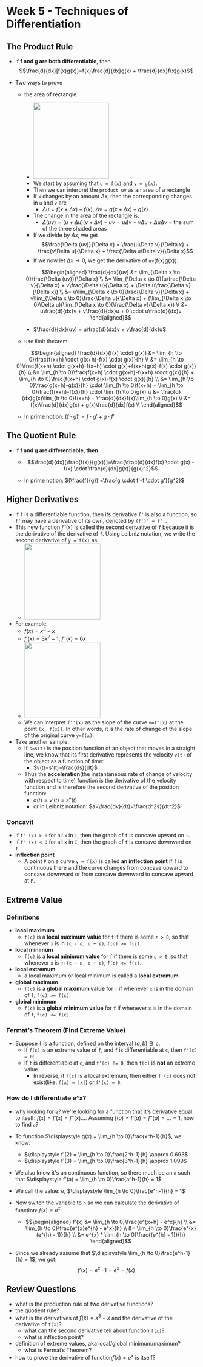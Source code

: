 # Week 5 - Techniques of Differentiation

## The Product Rule

* If **f and g are both differentiable**, then $$\frac{d}{dx}[f(x)g(x)]=f(x)\frac{d}{dx}g(x) + \frac{d}{dx}f(x)g(x)$$
* Two ways to prove
    * the area of rectangle
        * <img src="https://i.imgur.com/jojNNGY.jpg" style="width:200px" />
        * We start by assuming that `u = f(x)` and `v = g(x)`.
        * Then we can interpret the `product uv` as an area of a rectangle
        * If `x` changes by an amount $\Delta x$, then the corresponding changes in `u` and `v` are
            * $\Delta u = f(x + \Delta x) - f(x)$, $\Delta v = g(x + \Delta x) - g(x)$
        * The change in the area of the rectangle is:
            * $\Delta (uv) = (u + \Delta u)(v + \Delta v) - uv = u\Delta v + v\Delta u + \Delta u\Delta v$ = the sum of the three shaded areas
        * If we divide by $\Delta x$, we get $$\frac{\Delta (uv)}{\Delta x} = \frac{u\Delta v}{\Delta x} + \frac{v\Delta u}{\Delta x} + \frac{\Delta u\Delta v}{\Delta x}$$
        * If we now let $\Delta x \to 0$, we get the derivative of `uv`(f(x)g(x)): 
        
        $$\begin{aligned}
        \frac{d}{dx}(uv) &= \lim_{\Delta x \to 0}\frac{\Delta (uv)}{\Delta x} \\ 
        &= \lim_{\Delta x \to 0}(u\frac{\Delta v}{\Delta x} + v\frac{\Delta u}{\Delta x} + \Delta u\frac{\Delta v}{\Delta x}) \\ 
        &= u\lim_{\Delta x \to 0}\frac{\Delta v}{\Delta x} + v\lim_{\Delta x \to 0}\frac{\Delta u}{\Delta x} + (\lim_{\Delta x \to 0}\Delta u)(\lim_{\Delta x \to 0}(\frac{\Delta v}{\Delta x}) \\ 
        &= u\frac{d}{dx}v + v\frac{d}{dx}u + 0 \cdot u\frac{d}{dx}v
        \end{aligned}$$
        
        * $\frac{d}{dx}(uv) = u\frac{d}{dx}v + v\frac{d}{dx}u$

    * use limit theorem 

    $$\begin{aligned}
    \frac{d}{dx}(f(x) \cdot g(x)) &= \lim_{h \to 0}\frac{f(x+h) \cdot g(x+h)-f(x) \cdot g(x)}{h} \\ 
    &= \lim_{h \to 0}\frac{f(x+h) \cdot g(x+h)-f(x+h) \cdot g(x)+f(x+h)g(x)-f(x) \cdot g(x)}{h} \\
    &= \lim_{h \to 0}\frac{f(x+h) \cdot g(x+h)-f(x+h) \cdot g(x)}{h} + \lim_{h \to 0}\frac{f(x+h) \cdot g(x)-f(x) \cdot g(x)}{h} \\
    &= \lim_{h \to 0}\frac{g(x+h)-g(x)}{h} \cdot \lim_{h \to 0}f(x+h) + \lim_{h \to 0}\frac{f(x+h)-f(x)}{h} \cdot \lim_{h \to 0}g(x) \\
    &= \frac{d}{dx}g(x)\lim_{h \to 0}f(x+h) + \frac{d}{dx}f(x)\lim_{h \to 0}g(x) \\
    &= f(x)\frac{d}{dx}g(x) + g(x)\frac{d}{dx}f(x) \\
    \end{aligned}$$

    * In prime notion: $(f \cdot g)'=f \cdot g'+g \cdot f'$

## The Quotient Rule 

* If **f and g are differentiable, then**

    * $$\frac{d}{dx}[\frac{f(x)}{g(x)}]=\frac{\frac{d}{dx}f(x) \cdot g(x) - f(x) \cdot \frac{d}{dx}g(x)}{g(x)^2}$$ 
    
    * In prime notion: $(\frac{f}{g})'=\frac{g \cdot f'-f \cdot g'}{g^2}$
 
## Higher Derivatives

* If `f` is a differentiable function, then its derivative `f'` is also a function, so `f'` may have a derivative of its own, denoted by `(f')' = f''`.
* This new function $f''(x)$ is called the second derivative of `f` because it is the derivative of the derivative of `f`. Using Leibniz notation, we write the second derivative of `y = f(x)` as
    * <img src="https://i.imgur.com/9FSiwDX.jpg" style="width:200px" />
* For example: 
    * $f(x) = x^3 - x$
    * $f'(x)=3x^2-1$, $f''(x)=6x$
    * <img src="https://i.imgur.com/5jwmfoX.jpg" style="width:200px" />
    * We can interpret `f''(x)` as the slope of the curve `y=f'(x)` at the point `(x, f(x))`. In other words, it is the rate of change of the slope of the original curve `y=f(x)`.
* Take another sample:
    * If `s=s(t)` is the position function of an object that moves in a straight line, we know that its first derivative represents the velocity `v(t)` of the object as a function of time:
        * $v(t)=s'(t)=\frac{ds}{dt}$
    * Thus the **acceleration**(the instantaneous rate of change of velocity with respect to time) function is the derivative of the velocity function and is therefore the second derivative of the position function:
        * $a(t)=v'(t)=s''(t)$
        * or in Leibniz notation: $a=\frac{dv}{dt}=\frac{d^2s}{dt^2}$

### Concavit
* If `f''(x) > 0` for all `x` in `I`, then the graph of `f` is concave upward on `I`.
* If `f''(x) < 0` for all `x` in `I`, then the graph of `f` is concave downward on `I`.
* **inflection point**
    * A point `P` on a curve `y = f(x)` is called **an inflection point** if `f` is continuous there and the curve changes from concave upward to concave downward or from concave downward to concave upward at `P`.

## Extreme Value

### Definitions

* **local maximum**
    * `f(c)` is a **local maximum value** for `f` if there is some `ε > 0`, so that whenever `x` is in `(c - ε, c + ε)`, `f(c) >= f(ε)`.
* **local minimum**
    * `f(c)` is a **local minimum value** for `f` if there is some `ε > 0`, so that whenever `x` is in `(c - ε, c + ε)`, `f(c) <= f(ε)`.
* **local extremum**
    * a local maximum or local minimum is called a **local extremum**.
* **global maximum**
    * `f(c)` is a **global maximum value** for `f` if whenever `x` is in the domain of `f`, `f(c) >= f(ε)`.
* **global minimum**
    * `f(c)` is a **global minimum value** for `f` if whenever `x` is in the domain of `f`, `f(c) <= f(ε)`.

### Fermat’s Theorem (Find Extreme Value)

* Suppose `f` is a function, defined on the interval $(a, b) \ni c$. 
    * If `f(c)` is an extreme value of `f`, and `f` is differentiable at `c`, then `f'(c) = 0`;
    * If `f` is differentiable at `c`, and `f'(c) != 0`, then `f(c)` is **not** an extreme value.
        * In reverse, if `f(c)` is a local extremum, then either `f'(c)` does not exist(like: `f(x) = |x|`) or `f'(c) = 0`.

### How do I differentiate e^x?

* why looking for `e`? we're looking for a function that it's derivative equal to itself: $f(x) = f'(x) = f''(x)...$. Assuming $f(a) = f'(a) = f''(a) = ... = 1$, how to find `a`?
* To function $\displaystyle g(x) = \lim_{h \to 0}\frac{x^h-1}{h}$, we know:
    * $\displaystyle f'(2) = \lim_{h \to 0}\frac{2^h-1}{h} \approx 0.693$
    * $\displaystyle f'(3) = \lim_{h \to 0}\frac{3^h-1}{h} \approx 1.099$
* We also know it's an continuous function, so there much be an `a` such that $\displaystyle f'(a) = \lim_{h \to 0}\frac{a^h-1}{h} = 1$
* We call the value: $e$, $\displaystyle \lim_{h \to 0}\frac{e^h-1}{h} = 1$
* Now switch the variable to `h` so we can calculate the derivative of function: $f(x) = e^x$: 
    * $$\begin{aligned}
        f'(x) &= \lim_{h \to 0}\frac{e^{x+h} - e^x}{h} \\
              &= \lim_{h \to 0}\frac{e^{x}e^{h} - e^x}{h} \\
              &= \lim_{h \to 0}\frac{e^{x}(e^{h} - 1)}{h} \\
              &= e^{x} * \lim_{h \to 0}\frac{(e^{h} - 1)}{h} 
        \end{aligned}$$

* Since we already assume that $\displaystyle \lim_{h \to 0}\frac{e^h-1}{h} = 1$, we got: $$f'(x) = e^{x} \cdot 1 = e^{x} = f(x)$$

## Review Questions

* what is the production rule of two derivative functions?
* the quotient rule?
* what is the derivatives of $f(x) = x^3 - x$ and the derivative of the derivative of `f(x)`?
    * what can the second derivative tell about function `f(x)`?
    * what is inflection point?
* definition of extreme values, aka local/global minimum/maximum?
    * what is Fermat’s Theorem?
* how to prove the derivative of function$f(x) = e^x$ is itself?
